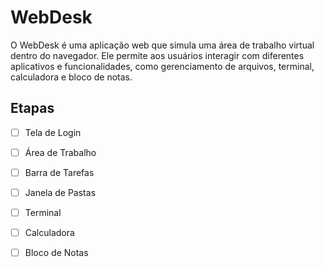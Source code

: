 # WebDesk

O WebDesk é uma aplicação web que simula uma área de trabalho virtual dentro do navegador. Ele permite aos usuários interagir com diferentes aplicativos e funcionalidades, como gerenciamento de arquivos, terminal, calculadora e bloco de notas.

## Etapas

- [ ] Tela de Login
- [ ] Área de Trabalho
- [ ] Barra de Tarefas
- [ ] Janela de Pastas
- [ ] Terminal
- [ ] Calculadora
- [ ] Bloco de Notas

